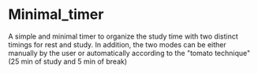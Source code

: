 # Minimal_timer
A simple and minimal timer to organize the study time with two distinct timings for  rest and study. In addition, the two modes can be either manually by the user or automatically according to the "tomato technique" (25 min of study and 5 min of break)
